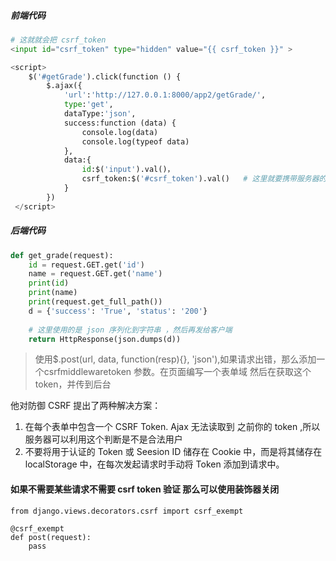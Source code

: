 ##### 前端代码

```python
# 这就就会把 csrf_token
<input id="csrf_token" type="hidden" value="{{ csrf_token }}" >

<script>
    $('#getGrade').click(function () {
        $.ajax({
            'url':'http://127.0.0.1:8000/app2/getGrade/',
            type:'get',
            dataType:'json',
            success:function (data) {
                console.log(data)
                console.log(typeof data)
            },
            data:{
                id:$('input').val()，
                csrf_token:$('#csrf_token').val()   # 这里就要携带服务器的 csrf_token
            }
        })
 </script>
```

##### 后端代码

```python
def get_grade(request):
    id = request.GET.get('id')
    name = request.GET.get('name')
    print(id)
    print(name)
    print(request.get_full_path())
    d = {'success': 'True', 'status': '200'}
    
    # 这里使用的是 json 序列化到字符串 ，然后再发给客户端
    return HttpResponse(json.dumps(d))
```

> 使用$.post(url, data, function(resp){}, 'json'),如果请求出错，那么添加一个csrfmiddlewaretoken
> 参数。在页面编写一个表单域<input id="csrf_token" type="hidden" value="{{ csrf_token }}" >
> 然后在获取这个token，并传到后台

他对防御 CSRF 提出了两种解决方案： 

1. 在每个表单中包含一个 CSRF Token.  Ajax 无法读取到 之前你的 token ,所以服务器可以利用这个判断是不是合法用户
2. 不要将用于认证的 Token 或 Seesion ID 储存在 Cookie 中，而是将其储存在 localStorage 中，在每次发起请求时手动将 Token 添加到请求中。



#### 如果不需要某些请求不需要 csrf token 验证 那么可以使用装饰器关闭

```
from django.views.decorators.csrf import csrf_exempt

@csrf_exempt
def post(request):
	pass
```